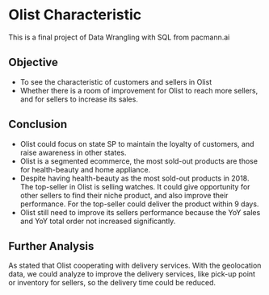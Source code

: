 # Olist Characteristic
This is a final project of Data Wrangling with SQL from pacmann.ai

## Objective
* To see the characteristic of customers and sellers in Olist
* Whether there is a room of improvement for Olist to reach more sellers, and for sellers to increase its sales.

## Conclusion
* Olist could focus on state SP to maintain the loyalty of customers, and raise awareness in other states.
* Olist is a segmented ecommerce, the most sold-out products are those for health-beauty and home appliance.
* Despite having health-beauty as the most sold-out products in 2018. The top-seller in Olist is selling watches. It could give opportunity for other sellers to find their niche product, and also improve their performance. For the top-seller could deliver the product within 9 days.
* Olist still need to improve its sellers performance because the YoY sales and YoY total order not increased significantly.

## Further Analysis
As stated that Olist cooperating with delivery services. With the geolocation data, we could analyze to improve the delivery services, like pick-up point or inventory for sellers, so the delivery time could be reduced.
